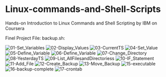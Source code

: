 # Linux-commands-and-Shell-Scripts
Hands-on Introduction to Linux Commands and Shell Scripting by IBM on Coursera

Finel Project File:
backup.sh:

![01-Set_Variables](https://github.com/jaydattpatel/Linux-commands-and-Shell-Scripts/assets/124486498/d08cccc8-5ff4-4b41-9a5c-3f63666e7422)
![02-Display_Values](https://github.com/jaydattpatel/Linux-commands-and-Shell-Scripts/assets/124486498/49562877-b7b6-44d8-ab9a-a05ad3b3dc7b)
![03-CurrentTS](https://github.com/jaydattpatel/Linux-commands-and-Shell-Scripts/assets/124486498/61ed6460-099b-4599-8c0c-c69a450f40e4)
![04-Set_Value](https://github.com/jaydattpatel/Linux-commands-and-Shell-Scripts/assets/124486498/91e43590-5cef-4c9c-b694-dfd5ec568376)
![05-Define_Variable](https://github.com/jaydattpatel/Linux-commands-and-Shell-Scripts/assets/124486498/3c87310c-e863-4829-bbfd-4cc5f0dd2741)
![06-Define_Variable](https://github.com/jaydattpatel/Linux-commands-and-Shell-Scripts/assets/124486498/2778e1ea-0546-4dd4-b3af-24e0ec69946f)
![07-Change_Directory](https://github.com/jaydattpatel/Linux-commands-and-Shell-Scripts/assets/124486498/b3701252-2513-418d-a3b9-d2337d2b7972)
![08-YesterdayTS](https://github.com/jaydattpatel/Linux-commands-and-Shell-Scripts/assets/124486498/64907312-148b-42d9-93ae-b46b0a5426d7)
![09-List_AllFilesandDirectoriess](https://github.com/jaydattpatel/Linux-commands-and-Shell-Scripts/assets/124486498/befbb581-1b77-4bc8-9144-fc1fb8bc2388)
![10-IF_Statement](https://github.com/jaydattpatel/Linux-commands-and-Shell-Scripts/assets/124486498/204ea99a-4e67-4b62-a4a0-680a1269c763)
![11-Add_File](https://github.com/jaydattpatel/Linux-commands-and-Shell-Scripts/assets/124486498/b983b00b-d2c2-44e9-8a93-5db81fb4cee3)
![12-Create_Backup](https://github.com/jaydattpatel/Linux-commands-and-Shell-Scripts/assets/124486498/b03ff4a9-e4b7-41ac-91d0-929d552f8194)
![13-Move_Backup](https://github.com/jaydattpatel/Linux-commands-and-Shell-Scripts/assets/124486498/da0572e2-90e6-42b1-92bf-93daaa9b6e86)
![15-executable](https://github.com/jaydattpatel/Linux-commands-and-Shell-Scripts/assets/124486498/c108c645-3d86-4a48-a0a5-8e2042b8ecce)
![16-backup-complete](https://github.com/jaydattpatel/Linux-commands-and-Shell-Scripts/assets/124486498/a2953e8f-de51-4b86-b46f-feffb53b4d97)
![17-crontab](https://github.com/jaydattpatel/Linux-commands-and-Shell-Scripts/assets/124486498/aadbfd38-52e5-4fb3-b644-f87d194e16f7)



